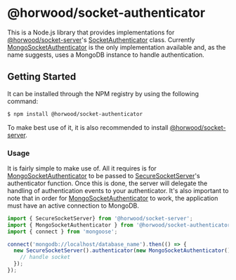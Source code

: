 # @horwood/socket-authenticator

This is a Node.js library that provides implementations for 
[@horwood/socket-server](https://github.com/lnhorwood/socket-server)'s 
[SocketAuthenticator](https://github.com/lnhorwood/socket-server/blob/master/src/model/socket-authenticator.ts) class.
Currently 
[MongoSocketAuthenticator](https://github.com/lnhorwood/socket-authenticator/blob/master/src/mongo/mongo-socket-authenticator.ts)
is the only implementation available and, as the name suggests, uses a MongoDB instance to handle authentication.

## Getting Started
It can be installed through the NPM registry by using the following command:
```bash
$ npm install @horwood/socket-authenticator
```
To make best use of it, it is also recommended to install 
[@horwood/socket-server](https://github.com/lnhorwood/socket-server).

### Usage
It is fairly simple to make use of. All it requires is for 
[MongoSocketAuthenticator](https://github.com/lnhorwood/socket-authenticator/blob/master/src/mongo/mongo-socket-authenticator.ts)
to be passed to 
[SecureSocketServer](https://github.com/lnhorwood/socket-server/blob/master/src/model/secure-socket-server.ts)'s authenticator function. 
Once this is done, the server will delegate the handling of authentication events to your authenticator. It's also
important to note that in order for 
[MongoSocketAuthenticator](https://github.com/lnhorwood/socket-authenticator/blob/master/src/mongo/mongo-socket-authenticator.ts)
to work, the application must have an active connection to MongoDB.
```js
import { SecureSocketServer} from '@horwood/socket-server';
import { MongoSocketAuthenticator } from '@horwood/socket-authenticator';
import { connect } from 'mongoose';

connect('mongodb://localhost/database_name').then(() => {
  new SecureSocketServer().authenticator(new MongoSocketAuthenticator()).on('connection').subscribe(socket => {
    // handle socket
  });
});
```
